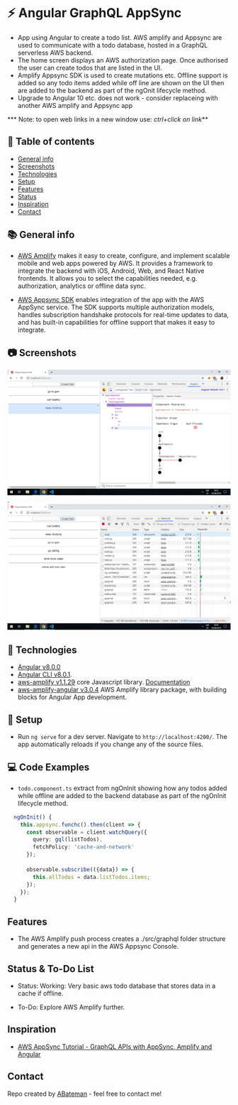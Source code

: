 # :zap: Angular GraphQL AppSync

* App using Angular to create a todo list. AWS amplify and Appsync are used to communicate with a todo database, hosted in a GraphQL serverless AWS backend.
* The home screen displays an AWS authorization page. Once authorised the user can create todos that are listed in the UI.
* Amplify Appsync SDK is used to create mutations etc. Offline support is added so any todo items added while off line are shown on the UI then are added to the backend as part of the ngOnit lifecycle method.
* Upgrade to Angular 10 etc. does not work - consider replaceing with another AWS amplify and Appsync app

*** Note: to open web links in a new window use: _ctrl+click on link_**

## :page_facing_up: Table of contents

* [General info](#general-info)
* [Screenshots](#screenshots)
* [Technologies](#technologies)
* [Setup](#setup)
* [Features](#features)
* [Status](#status)
* [Inspiration](#inspiration)
* [Contact](#contact)

## :books: General info

* [AWS Amplify](https://aws.amazon.com/amplify/?nc1=h_ls) makes it easy to create, configure, and implement scalable mobile and web apps powered by AWS. It provides a framework to integrate the backend with iOS, Android, Web, and React Native frontends. It allows you to select the capabilities needed, e.g. authorization, analytics or offline data sync.

* [AWS Appsync SDK](https://aws-amplify.github.io/docs/js/start) enables integration of the app with the AWS AppSync service. The SDK supports multiple authorization models, handles subscription handshake protocols for real-time updates to data, and has built-in capabilities for offline support that makes it easy to integrate.

## :camera: Screenshots

![Example screenshot](./img/todo.png).
![Example screenshot](./img/offline.png)

## :signal_strength: Technologies

* [Angular v8.0.0](https://angular.io/)
* [Angular CLI v8.0.1](https://cli.angular.io/).
* [aws-amplify v1.1.29](https://www.npmjs.com/package/aws-amplify) core Javascript library. [Documentation](https://aws-amplify.github.io/docs/js/start?platform=purejs)
* [aws-amplify-angular v3.0.4](https://www.npmjs.com/package/aws-amplify-angular) AWS Amplify library package, with building blocks for Angular App development.

## :floppy_disk: Setup

* Run `ng serve` for a dev server. Navigate to `http://localhost:4200/`. The app automatically reloads if you change any of the source files.

## :computer: Code Examples

* `todo.component.ts` extract from ngOnInit showing how any todos added while offline are added to the backend database as part of the ngOnInit lifecycle method.

```Typescript
  ngOnInit() {
    this.appsync.funchc().then(client => {
      const observable = client.watchQuery({
        query: gql(listTodos),
        fetchPolicy: 'cache-and-network'
      });

      observable.subscribe(({data}) => {
        this.allTodos = data.listTodos.items;
      });
    });
  }
```

## Features

* The AWS Amplify push process creates a ./src/graphql folder structure and generates a new api in the AWS Appsync Console.

## Status & To-Do List

* Status: Working: Very basic aws todo database that stores data in a cache if offline.

* To-Do: Explore AWS Amplify further.

## Inspiration

* [AWS AppSync Tutorial - GraphQL APIs with AppSync, Amplify and Angular](https://www.youtube.com/watch?v=QEMfnr5MO1w)

## Contact

Repo created by [ABateman](https://www.andrewbateman.org) - feel free to contact me!
